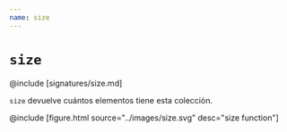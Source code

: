 ```yaml
---
name: size
---
```


# `size`

@include [signatures/size.md]

`size` devuelve cuántos elementos tiene esta colección.

@include [figure.html source="../images/size.svg" desc="size function"]

